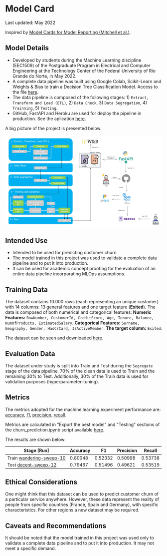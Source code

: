 # Model Card

Last updated: May 2022

Inspired by [Model Cards for Model Reporting (Mitchell et al.)](https://arxiv.org/abs/1810.03993).

## Model Details

* Developed by students during the Machine Learning discipline (EEC1509) of the Postgraduate Program in Electrical and Computer Engineering at the Technology Center of the Federal University of Rio Grande do Norte, in May 2022.
* A complete data pipeline was built using Google Colab, Scikit-Learn and Weights & Bias to train a Decision Tree Classification Model. Access to the file [here](https://github.com/jmacleal/customer_churn_prediction/blob/main/source/ml_project/churn_prediction.ipynb). 
* The data pipeline is composed of the following stages: 1) ``Extract, Transform and Load (ETL)``, 2) ``Data Check``, 3) ``Data Segregation``, 4) ``Trainning``, 5) ``Testing``.
* GitHub, FastAPI and Heroku are used for deploy the pipeline in production. See the aplication [here](https://customer--churn--prediction.herokuapp.com/docs).

A big picture of the project is presented below.

<center><img width="800" src="images/bigPicture.jpg"></center>

## Intended Use
* Intended to be used for predicting customer churn 
* The model trained in this project was used to validate a complete data pipeline and to put it into production.
* It can be used for academic concept proofing for the evaluation of an entire data pipeline incorporating MLOps assumptions. 

## Training Data
The dataset contains 10.000 rows (each representing an unique customer) with 14 columns: 13 general features and one target feature (**Exited**). The data is composed of both numerical and categorical features:
**Numeric Features:** ``RowNumber, CustomerId, CreditScore, Age, Tenure, Balance, NumOfProducts, EstimatedSalary``.
**Categorical Features:** ``Surname, Geography, Gender, HasCrCard, IsActiveMember``.
**The target column:** ``Exited``.

The dataset can be seen and downloaded [here](https://drive.google.com/file/d/12G9RpQauml0QOUAB3aaPaJVduyEnnMzR/view).

## Evaluation Data
The dataset under study is split into Train and Test during the ``Segregate`` stage of the data pipeline. 70% of the clean data is used to Train and the remaining 30% to Test. Additionally, 30% of the Train data is used for validation purposes (hyperparameter-tuning).

## Metrics
The metrics adopted for the machine learning experiment performance are: [accuracy](https://scikit-learn.org/stable/modules/generated/sklearn.metrics.accuracy_score.html), [f1](https://scikit-learn.org/stable/modules/generated/sklearn.metrics.f1_score.html#sklearn.metrics.f1_score), [precision](https://scikit-learn.org/stable/modules/generated/sklearn.metrics.precision_score.html#sklearn.metrics.precision_score), [recall](https://scikit-learn.org/stable/modules/generated/sklearn.metrics.recall_score.html#sklearn.metrics.recall_score).

Metrics are calculated in "Export the best model" and "Testing" sections of the churn_prediction.ipynb script available [here](https://github.com/customer_churn_prediction/source/ml_project/churn_prediction.ipynb).

The results are shown below:

 **Stage [Run]**                        | **Accuracy** | **F1**  | **Precision** | **Recall** | 
---------------------------------|--------------|---------|---------------|------------|
Train [wandering-sweep-10](https://wandb.ai/eec1509/churn_prediction_project/runs/oonh4fwy/overview?workspace=user-macleal) | 0.80048      | 0.52332 | 0.50998       | 0.53738    |  
Test [decent-sweep-12](https://wandb.ai/eec1509/churn_prediction_project/runs/193ucjlu/overview?workspace=user-macleal)  | 0.79467      | 0.51496 | 0.49621       | 0.53519    |


## Ethical Considerations
One might think that this dataset can be used to predict customer churn of a particular service anywhere. However, these data represent the reality of people from specific countries (France, Spain and Germany), with specific characteristics. For other regions a new dataset may be required.

## Caveats and Recommendations
It should be noted that the model trained in this project was used only to validate a complete data pipeline and to put it into production. It may not meet a specific demand.